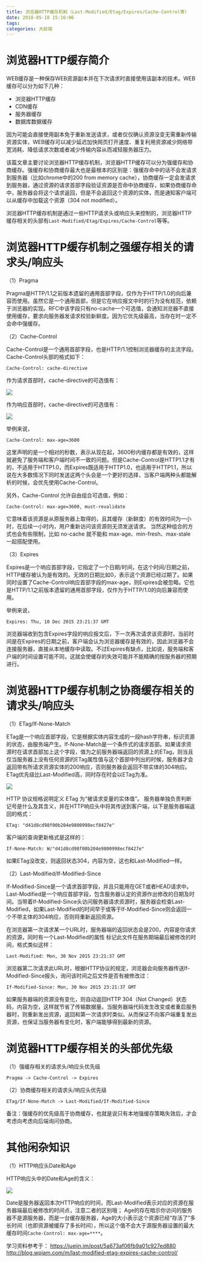 ```yaml
---
title: 浏览器HTTP缓存机制（Last-Modified/Etag/Expires/Cache-Control等）
date: 2018-05-18 15:16:06
tags:
categories: 大前端
---
```


# 浏览器HTTP缓存简介

WEB缓存是一种保存WEB资源副本并在下次请求时直接使用该副本的技术。WEB缓存可以分为如下几种：

- 浏览器HTTP缓存
- CDN缓存
- 服务器缓存
- 数据库数据缓存

因为可能会直接使用副本免于重新发送请求，或者仅仅确认资源没变无需重新传输资源实体，WEB缓存可以减少延迟加快网页打开速度、重复利用资源减少网络带宽消耗、降低请求次数或者减少传输内容从而减轻服务器压力。

该篇文章主要讨论浏览器HTTP缓存机制，浏览器HTTP缓存可以分为强缓存和协商缓存。强缓存和协商缓存最大也是最根本的区别是：强缓存命中的话不会发请求到服务器（比如chrome中的200 from memory cache），协商缓存一定会发请求到服务器，通过资源的请求首部字段验证资源是否命中协商缓存，如果协商缓存命中，服务器会将这个请求返回，但是不会返回这个资源的实体，而是通知客户端可以从缓存中加载这个资源（304 not modified）。

浏览器HTTP缓存机制是通过一些HTTP请求头或响应头来控制的，浏览器HTTP缓存相关的头部有`Last-Modified/Etag/Expires/Cache-Control`等等。

# 浏览器HTTP缓存机制之强缓存相关的请求头/响应头

（1）Pragma

Pragma是HTTP/1.1之前版本遗留的通用首部字段，仅作为于HTTP/1.0的向后兼容而使用。虽然它是一个通用首部，但是它在响应报文中时的行为没有规范，依赖于浏览器的实现。RFC中该字段只有no-cache一个可选值，会通知浏览器不直接使用缓存，要求向服务器发请求校验新鲜度。因为它优先级最高，当存在时一定不会命中强缓存。

（2）Cache-Control

Cache-Control是一个通用首部字段，也是HTTP/1.1控制浏览器缓存的主流字段。Cache-Control头部的格式如下：

```
Cache-Control: cache-directive
```

作为请求首部时，cache-directive的可选值有：

![](/images/httpcache_1_1.png)

作为响应首部时，cache-directive的可选值有：

![](/images/httpcache_1_2.png)

举例来说，

```
Cache-Control: max-age=3600
```

这里声明的是一个相对的秒数，表示从现在起，3600秒内缓存都是有效的，这样就避免了服务端和客户端时间不一致的问题。但是Cache-Control是HTTP1.1才有的，不适用于HTTP1.0，而Expires既适用于HTTP1.0，也适用于HTTP1.1，所以说在大多数情况下同时发送这两个头会是一个更好的选择，当客户端两种头都能解析的时候，会优先使用Cache-Control。

另外，Cache-Control 允许自由组合可选值，例如：

```
Cache-Control: max-age=3600, must-revalidate
```

它意味着该资源是从原服务器上取得的，且其缓存（新鲜度）的有效时间为一小时，在后续一小时内，用户重新访问该资源则无须发送请求。 当然这种组合的方式也会有些限制，比如 no-cache 就不能和 max-age、min-fresh、max-stale 一起搭配使用。

（3）Expires

Expires是一个响应首部字段，它指定了一个日期/时间，在这个时间/日期之前，HTTP缓存被认为是有效的。无效的日期比如0，表示这个资源已经过期了。如果同时设置了Cache-Control响应首部字段的max-age，则Expires会被忽略。它也是HTTP/1.1之前版本遗留的通用首部字段，仅作为于HTTP/1.0的向后兼容而使用。

举例来说，

```
Expires: Thu, 10 Dec 2015 23:21:37 GMT
```

浏览器端收到包含Expires字段的响应报文后，下一次再次请求该资源时，当前时间是在Expires的日期之前，客户端会认为浏览器缓存是有效的，因此浏览器不会连接服务器，直接从本地缓存中读取。不过Expires有缺点，比如说，服务端和客户端的时间设置可能不同，这就会使缓存的失效可能并不能精确的按服务器的预期进行。

# 浏览器HTTP缓存机制之协商缓存相关的请求头/响应头

（1）ETag/If-None-Match

ETag是一个响应首部字段，它是根据实体内容生成的一段hash字符串，标识资源的状态，由服务端产生。If-None-Match是一个条件式的请求首部。如果请求资源时在请求首部加上这个字段，值为之前服务器端返回的资源上的ETag，则当且仅当服务器上没有任何资源的ETag属性值与这个首部中列出的时候，服务器才会返回带有所请求资源实体的200响应，否则服务器会返回不带实体的304响应。ETag优先级比Last-Modified高，同时存在时会以ETag为准。

![](/images/httpcache_1_3.png)

HTTP 协议规格说明定义 ETag 为“被请求变量的实体值”。 服务器单独负责判断记号是什么及其含义，并在HTTP响应头中将其传送到客户端，以下是服务器端返回的格式：

```
ETag: "d41d8cd98f00b204e9800998ecf8427e"
```

客户端的查询更新格式是这样的：

```
If-None-Match: W/"d41d8cd98f00b204e9800998ecf8427e"
```

如果ETag没改变，则返回状态304，内容为空，这也和Last-Modified一样。

（2）Last-Modified/If-Modified-Since

If-Modified-Since是一个请求首部字段，并且只能用在GET或者HEAD请求中。Last-Modified是一个响应首部字段，包含服务器认定的资源作出修改的日期及时间。当带着If-Modified-Since头访问服务器请求资源时，服务器会检查Last-Modified，如果Last-Modified的时间早于或等于If-Modified-Since则会返回一个不带主体的304响应，否则将重新返回资源。

在浏览器第一次请求某一个URL时，服务器端的返回状态会是200，内容是你请求的资源，同时有一个Last-Modified的属性
标记此文件在服务期端最后被修改的时间，格式类似这样：

```
Last-Modified: Mon, 30 Nov 2015 23:21:37 GMT
```

浏览器第二次请求此URL时，根据HTTP协议的规定，浏览器会向服务器传送If-Modified-Since报头，询问该时间之后文件是否有被修改过：

```
If-Modified-Since: Mon, 30 Nov 2015 23:21:37 GMT
```

如果服务器端的资源没有变化，则自动返回HTTP 304（Not Changed）状态码，内容为空，这样就节省了传输数据量。当服务器端代码发生改变或者重启服务器时，则重新发出资源，返回和第一次请求时类似。从而保证不向客户端重复发出资源，也保证当服务器有变化时，客户端能够得到最新的资源。

# 浏览器HTTP缓存相关的头部优先级

（1）强缓存相关的请求头/响应头优先级

```
Pragma -> Cache-Control -> Expires
```

（2）协商缓存相关的请求头/响应头优先级

```
ETag/If-None-Match -> Last-Modified/If-Modified-Since
```

备注：强缓存的优先级高于协商缓存，也就是说只有本地强缓存策略失效后，才会考虑向考虑向后端询问协商。

# 其他闲杂知识

（1）HTTP响应头Date和Age

HTTP响应头中的Date和Age的含义：

![](/images/httpcache_1_4.png)

Date是服务器返回本次HTTP响应的时间，而Last-Modified表示对应的资源在服务器端最后被修改的时间点，注意二者的区别哦； Age的存在暗示你访问的服务器不是源服务器，而是一台缓存服务器，Age的大小表示这个资源已经“存活了”多长时间（也即资源被缓存了多长时间），所以这个值不会大于源服务器设置的最大缓存时间`Cache-Control: max-age=****`。

学习资料参考于：
https://juejin.im/post/5a673af06fb9a01c927ed880
http://blog.wpjam.com/m/last-modified-etag-expires-cache-control/
